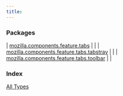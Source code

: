 ```yaml
---
title: 
---
```


### Packages

| [mozilla.components.feature.tabs](mozilla.components.feature.tabs/index.html) |  |
| [mozilla.components.feature.tabs.tabstray](mozilla.components.feature.tabs.tabstray/index.html) |  |
| [mozilla.components.feature.tabs.toolbar](mozilla.components.feature.tabs.toolbar/index.html) |  |

### Index

[All Types](alltypes/index.html)